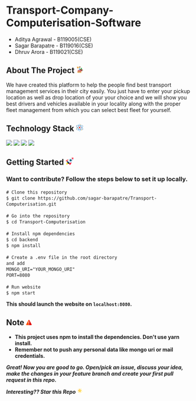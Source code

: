 # Transport-Company-Computerisation-Software



- Aditya Agrawal -  B119005​(CSE)
- Sagar Barapatre - B119016​(CSE)
- Dhruv Arora - B119021​(CSE)


<h2>About The Project <a><img src="https://github.com/Samridhi-98/Images/blob/master/Images/reading.svg" width="4%"></a></h2>
<p>
 We have created this platform to help the people find best transport management services in their city easily.
 You just have to enter your pickup location as well as drop location of your your choice and we will show you best drivers and vehicles available in your locality along with the proper fleet management from which you can select best fleet for yourself.
</p>


<h2>Technology Stack <a><img src="https://github.com/Samridhi-98/Images/blob/master/Images/atom.svg" width="4%"></a></h2>

<p>

<img src ="https://img.shields.io/badge/MongoDB-%234ea94b.svg?&style=for-the-badge&logo=mongodb&logoColor=white"/> 
<img src="https://img.shields.io/badge/express.js%20-%23404d59.svg?&style=for-the-badge"/>
<img src="https://img.shields.io/badge/Node.js-%234ea94b.svg?&style=for-the-badge&logo=node.js&logoColor=white"> 
<img src="https://img.shields.io/badge/git%20-%23121011.svg?&style=for-the-badge&logo=git&logoColor=white&logoWidth=20">

</p>  


<h2>Getting Started <a><img src="https://github.com/Samridhi-98/Images/blob/master/Images/rocket.svg" width="4%"></a></h2>
<h3>Want to contribute? Follow the steps below to set it up locally.</h3>

```
# Clone this repository
$ git clone https://github.com/sagar-barapatre/Transport-Computerisation.git

# Go into the repository
$ cd Transport-Computerisation

# Install npm dependencies
$ cd backend 
$ npm install

# Create a .env file in the root directory
and add 
MONGO_URI="YOUR_MONGO_URI"
PORT=8080

# Run website
$ npm start
```

<strong> This should launch the website on `localhost:8080`. <strong>

<h2>Note <a><img src="https://github.com/Samridhi-98/Images/blob/master/Images/alarm.svg" width="3%"></a> </h2>
<p>
 
- This project uses npm to install the dependencies. Don't use yarn install.
- Remember not to push any personal data like mongo uri or mail credentials.


<strong><em> Great! Now you are good to go. Open/pick an issue, discuss your idea, make the changes in your feature branch and create your first pull request in this repo.</em></strong>

<em>Interesting?? Star this Repo <a><img src="https://github.com/Samridhi-98/Images/blob/master/Images/star.svg" width="3%"></a> </em>
